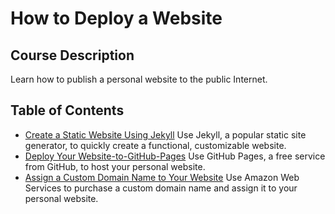 # How to Deploy a Website 
## Course Description
Learn how to publish a personal website to the public Internet.

## Table of Contents 
- [Create a Static Website Using Jekyll](contents/Create-a-Static-Website-Using-Jekyll.md)
Use Jekyll, a popular static site generator, to quickly create a functional, customizable website.
- [Deploy Your Website-to-GitHub-Pages](contents/Deploy-Your-Website-to-GitHub-Pages.md)
Use GitHub Pages, a free service from GitHub, to host your personal website.
- [Assign a Custom Domain Name to Your Website](contents/Assign-a-Custom-Domain-Name-to-Your-Website.md)
Use Amazon Web Services to purchase a custom domain name and assign it to your personal website.
